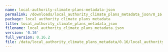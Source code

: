 ```yaml
---
name: local-authority-climate-plans-metadata-json
permalink: /downloads/local_authority_climate_plans_metadata_json/0_16
package: local_authority_climate_plans_metadata
title: local_authority_climate_plans_metadata_json
filename: local_authority_climate_plans_metadata.json
version: '0.16'
full_version: 0.16.2
file: /data/local_authority_climate_plans_metadata/0.16/local_authority_climate_plans_metadata.json
---
```

